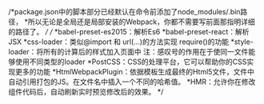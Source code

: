 /*package.json中的脚本部分已经默认在命令前添加了node_modules/.bin路径，
 *所以无论是全局还是局部安装的Webpack，你都不需要写前面那指明详细的路径了。
 */
/*
 *babel-preset-es2015：解析Es6
 *babel-preset-react：解析JSX
 *css-loader：类似@import 和 url(...)的方法实现 require()的功能
 *style-loader：将所有的计算后的样式加入页面中   注：感叹号的作用在于使同一文件能够使用不同类型的loader
 *PostCSS：CSS的处理平台，它可以帮助你的CSS实现更多的功能
 *HtmlWebpackPlugin：依据模板生成最终的Html5文件，文件中自动引用打包的JS。在文件名中插入一个不同的哈希值。
 *HMR：允许你在修改组件代码后，自动刷新实时预览修改后的效果。
 */